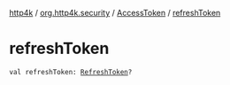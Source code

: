 [http4k](../../index.md) / [org.http4k.security](../index.md) / [AccessToken](index.md) / [refreshToken](./refresh-token.md)

# refreshToken

`val refreshToken: `[`RefreshToken`](../../org.http4k.security.oauth.server.refreshtoken/-refresh-token/index.md)`?`
